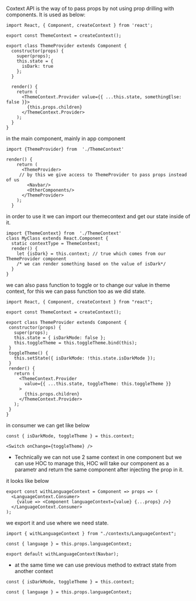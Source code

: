 Coxtext API is the way of to pass props by not using prop drilling with components.
It is used as below:

```
import React, { Component, createContext } from 'react';

export const ThemeContext = createContext();

export class ThemeProvider extends Component {
  constructor(props) {
    super(props);
    this.state = {
      isDark: true
    };
  }

  render() {
    return (
      <ThemeContext.Provider value={{ ...this.state, somethingElse: false }}>
        {this.props.children}
      </ThemeContext.Provider>
    );
  }
}
```

in the main component, mainly in app component

```
import {ThemeProvider} from  './ThemeContext'

render() {
    return (
      <ThemeProvider>
     // by this we give access to ThemeProvider to pass props instead of us
        <Navbar/>
        <OtherComponents/>
      </ThemeProvider>
    );
  }
```

in order to use it we can import our themecontext and get our state inside of it.

```
import {ThemeContext} from  './ThemeContext'
class MyClass extends React.Component {
  static contextType = ThemeContext;
  render() {
    let {isDark} = this.context; // true which comes from our ThemeProvider component
    /* we can render something based on the value of isDark*/
  }
}
```

we can also pass function to toggle or to change our value in theme context, for this we can pass function too as we did state.

```
import React, { Component, createContext } from "react";

export const ThemeContext = createContext();

export class ThemeProvider extends Component {
 constructor(props) {
   super(props);
   this.state = { isDarkMode: false };
   this.toggleTheme = this.toggleTheme.bind(this);
 }
 toggleTheme() {
   this.setState({ isDarkMode: !this.state.isDarkMode });
 }
 render() {
   return (
     <ThemeContext.Provider
       value={{ ...this.state, toggleTheme: this.toggleTheme }}
     >
       {this.props.children}
     </ThemeContext.Provider>
   );
 }
}
```
in consumer we can get like below
```
const { isDarkMode, toggleTheme } = this.context;

<Switch onChange={toggleTheme} />
```

- Technically we can not use 2 same context in one component but we can use HOC to manage this, HOC will take our component as a parametr and return the same component after injecting the prop in it. 

it looks like below
```
export const withLanguageContext = Component => props => (
  <LanguageContext.Consumer>
    {value => <Component languageContext={value} {...props} />}
  </LanguageContext.Consumer>
);
```
we export it and use where we need state. 
```
import { withLanguageContext } from "./contexts/LanguageContext";

const { language } = this.props.languageContext;

export default withLanguageContext(Navbar); 

```
- at the same time we can use previous method to extract state from another context
```
const { isDarkMode, toggleTheme } = this.context;

const { language } = this.props.languageContext;
```
